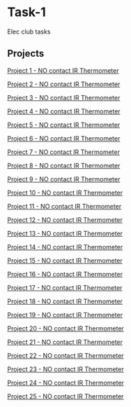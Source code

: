 # Task-1
Elec club tasks

## Projects
[ Project 1 - NO contact IR Thermometer ](https://github.com/KJSashank/Task-1/tree/master/Project-1)

[ Project 2 - NO contact IR Thermometer ]()

[ Project 3 - NO contact IR Thermometer ]()

[ Project 4 - NO contact IR Thermometer ]()

[ Project 5 - NO contact IR Thermometer ]()

[ Project 6 - NO contact IR Thermometer ]()

[ Project 7 - NO contact IR Thermometer ]()

[ Project 8 - NO contact IR Thermometer ]()

[ Project 9 - NO contact IR Thermometer ]()

[ Project 10 - NO contact IR Thermometer ]()

[ Project 11 - NO contact IR Thermometer ]()

[ Project 12 - NO contact IR Thermometer ]()

[ Project 13 - NO contact IR Thermometer ]()

[ Project 14 - NO contact IR Thermometer ]()

[ Project 15 - NO contact IR Thermometer ]()

[ Project 16 - NO contact IR Thermometer ]()

[ Project 17 - NO contact IR Thermometer ]()

[ Project 18 - NO contact IR Thermometer ]()

[ Project 19 - NO contact IR Thermometer ]()

[ Project 20 - NO contact IR Thermometer ]()

[ Project 21 - NO contact IR Thermometer ]()

[ Project 22 - NO contact IR Thermometer ]()

[ Project 23 - NO contact IR Thermometer ]()

[ Project 24 - NO contact IR Thermometer ]()

[ Project 25 - NO contact IR Thermometer ]()
